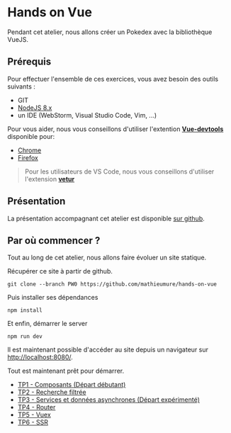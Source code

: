 # Hands on Vue

Pendant cet atelier, nous allons créer un Pokedex avec la bibliothèque VueJS.

## Prérequis

Pour effectuer l'ensemble de ces exercices, vous avez besoin des outils suivants :

- GIT
- [NodeJS 8.x](https://nodejs.org/en/download/)
- un IDE (WebStorm, Visual Studio Code, Vim, ...)

Pour vous aider, nous vous conseillons d'utiliser l'extention [**Vue-devtools**](https://github.com/vuejs/vue-devtools) disponible pour:
- [Chrome](https://chrome.google.com/webstore/detail/vuejs-devtools/nhdogjmejiglipccpnnnanhbledajbpd)
- [Firefox](https://addons.mozilla.org/en-US/firefox/addon/vue-js-devtools/)

> Pour les utilisateurs de VS Code, nous vous conseillons d'utiliser l'extension [**vetur**](https://vuejs.github.io/vetur/)

## Présentation

La présentation accompagnant cet atelier est disponible [sur github](https://mathieumure.github.io/hands-on-vue/).

## Par où commencer ?

Tout au long de cet atelier, nous allons faire évoluer un site statique.

Récupérer ce site à partir de github.
```
git clone --branch PW0 https://github.com/mathieumure/hands-on-vue
```

Puis installer ses dépendances
```
npm install
```

Et enfin, démarrer le server
```
npm run dev
```

Il est maintenant possible d'accéder au site depuis un navigateur sur [http://localhost:8080/](http://localhost:8080/).

Tout est maintenant prêt pour démarrer.

- [TP1 - Composants (Départ débutant)](./TP1.md)
- [TP2 - Recherche filtrée](./TP2.md)
- [TP3 - Services et données asynchrones (Départ expérimenté)](./TP3.md)
- [TP4 - Router](./TP4.md)
- [TP5 - Vuex](./TP5.md)
- [TP6 - SSR](./TP6.md)
